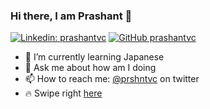 ### Hi there, I am Prashant 👋

[![Linkedin: prashantvc](https://img.shields.io/badge/-prashantvc-blue?style=flat-square&logo=Linkedin&logoColor=white&link=https://www.linkedin.com/in/prashantvc)](https://www.linkedin.com/in/prashantvc/)
[![GitHub prashantvc](https://img.shields.io/github/followers/prashantvc?label=follow&style=social)](https://github.com/prashantvc)

- 🌱 I’m currently learning Japanese
- 💬 Ask me about how am I doing
- 📫 How to reach me: [@prshntvc](https://twitter.com/prshntvc) on twitter
- 🔥 Swipe right [here](https://tinder.com/@prashantvc)
